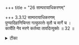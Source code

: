 +++
title = "26 साम्परायाधिकरणम्"

+++
3.3.12 साम्परायाधिकरणम्  
पुण्यादिहानिचिन्ता गत्युपपत्तेः मृतौ च मार्गे च ।  
कार्येति नैव मरणे कर्तव्या तावदित्युक्तेः ॥ 32 ॥

<details><summary>टीका</summary>

3.3.12 साम्परायाधिकरणम् The prima facie view is : the man of realization is said to abandon the effects of the good and evil deeds after he crosses the river विरजा by proceeding in the path of Gods in some texts and at the time of leaving the body here itself in some other texts. Hence a part of the deeds is left behind at the time of death and remainder of deeds on the path to the world of Brahman. This view is wrong. It must be held that the man of realization gets rid of all the deeds at the time when the self separates from the body. This is to be admitted on the basis of the श्रुति text आएओर् him there is delay only so long as he is not freed; then he will be blessed'. Notes : 1. कौष् Up., I.4. 2. छान्द् Up., VIII.xiii.1. 3. छान्द् Up., VI.xiv.2. Even if all the deeds are abandoned, the man of realization can proceed in the path of Gods on the strength of his meditation upon Brahman. The नौशीतकी text cited must be answered thus : He shakes off his good and evil deeds (I.4) and having reached the path of Gods he comes to the river विरजा and cross it.
</details>

